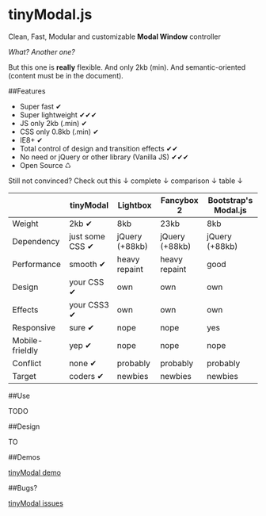 tinyModal.js
===

Clean, Fast, Modular and customizable **Modal Window** controller

*What? Another one?*

But this one is **really** flexible. And only 2kb (min). And semantic-oriented (content must be in the document).

##Features

- Super fast ✔
- Super lightweight ✔✔✔
- JS only 2kb (.min) ✔
- CSS only 0.8kb (.min) ✔
- IE8+ ✔
- Total control of design and transition effects ✔✔
- No need or jQuery or other library (Vanilla JS) ✔✔✔
- Open Source ♺


Still not convinced? Check out this ↓ complete ↓ comparison ↓ table ↓

|  | tinyModal | Lightbox | Fancybox 2 | Bootstrap's Modal.js |
|--------------|------------|----------|------------|----------------------|
| Weight | 2kb ✔ | 8kb | 23kb | 8kb |
| Dependency | just some CSS ✔ | jQuery (+88kb) | jQuery (+88kb) | jQuery (+88kb) |
| Performance | smooth ✔ | heavy repaint | heavy repaint | good |
| Design | your CSS ✔ | own | own | own |
| Effects | your CSS3 ✔ | own | own | own |
| Responsive | sure ✔ | nope | nope | yes |
| Mobile-frieldly | yep ✔ | nope | nope | nope |
| Conflict | none ✔ | probably | probably | probably |
| Target | coders ✔ | newbies | newbies | newbies |

##Use

TODO

##Design

TO

##Demos

[tinyModal demo](http://juanbrujo.github.io/tinyModal/)


##Bugs?

[tinyModal issues](https://github.com/juanbrujo/tinyModal/issues)